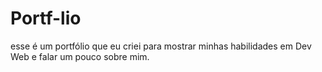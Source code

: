 # Portf-lio
esse é um portfólio que eu criei para mostrar minhas habilidades em Dev Web e falar um pouco sobre mim.